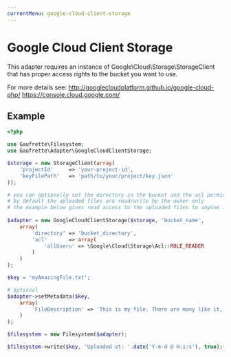 ```yaml
---
currentMenu: google-cloud-client-storage
---
```


# Google Cloud Client Storage

This adapter requires an instance of Google\Cloud\Storage\StorageClient that has proper access rights to the bucket you want to use.

For more details see:
http://googlecloudplatform.github.io/google-cloud-php/
https://console.cloud.google.com/

## Example

```php
<?php

use Gaufrette\Filesystem;
use Gaufrette\Adapter\GoogleCloudClientStorage;

$storage = new StorageClient(array(
    'projectId'     => 'your-project-id',
    'keyFilePath'   => 'path/to/your/project/key.json'
));

# you can optionally set the directory in the bucket and the acl permissions for all uploaded files...
# by default the uploaded files are read/write by the owner only
# the example below gives read access to the uploaded files to anyone in the world
 
$adapter = new GoogleCloudClientStorage($storage, 'bucket_name',
    array(
        'directory' => 'bucket_directory',
        'acl'       => array(
            'allUsers' => \Google\Cloud\Storage\Acl::ROLE_READER
        )
    )
);

$key = 'myAmazingFile.txt';

# optional
$adapter->setMetadata($key,
    array(
        'FileDescription' => 'This is my file. There are many like it, but this one is mine.'
    )
);

$filesystem = new Filesystem($adapter);

$filesystem->write($key, 'Uploaded at: '.date('Y-m-d @ H:i:s'), true);

```